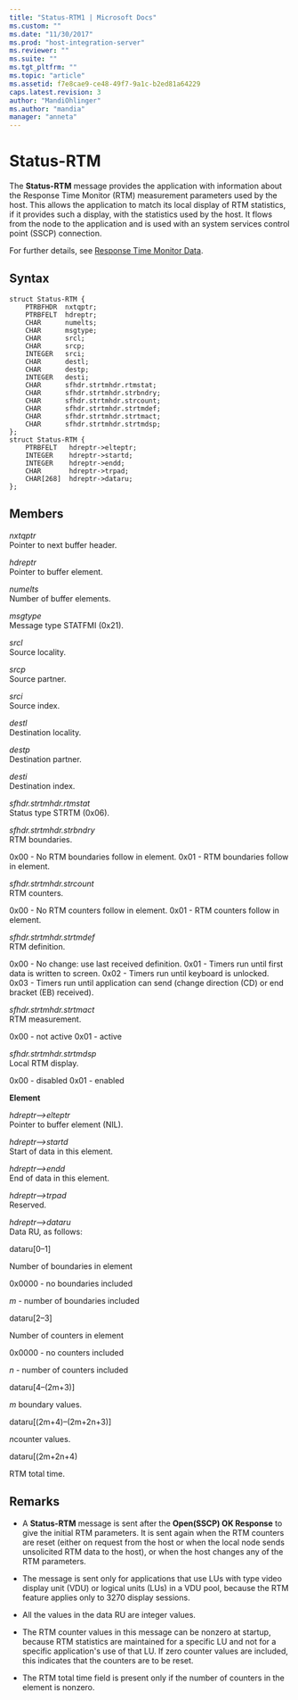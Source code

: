 ```yaml
---
title: "Status-RTM1 | Microsoft Docs"
ms.custom: ""
ms.date: "11/30/2017"
ms.prod: "host-integration-server"
ms.reviewer: ""
ms.suite: ""
ms.tgt_pltfrm: ""
ms.topic: "article"
ms.assetid: f7e8cae9-ce48-49f7-9a1c-b2ed81a64229
caps.latest.revision: 3
author: "MandiOhlinger"
ms.author: "mandia"
manager: "anneta"
---
```

# Status-RTM
The **Status-RTM** message provides the application with information about the Response Time Monitor (RTM) measurement parameters used by the host. This allows the application to match its local display of RTM statistics, if it provides such a display, with the statistics used by the host. It flows from the node to the application and is used with an system services control point (SSCP) connection.  
  
 For further details, see [Response Time Monitor Data](./response-time-monitor-data1.md).  
  
## Syntax  
  
```  
struct Status-RTM {  
    PTRBFHDR  nxtqptr;  
    PTRBFELT  hdreptr;  
    CHAR      numelts;  
    CHAR      msgtype;  
    CHAR      srcl;  
    CHAR      srcp;  
    INTEGER   srci;  
    CHAR      destl;  
    CHAR      destp;  
    INTEGER   desti;  
    CHAR      sfhdr.strtmhdr.rtmstat;  
    CHAR      sfhdr.strtmhdr.strbndry;  
    CHAR      sfhdr.strtmhdr.strcount;  
    CHAR      sfhdr.strtmhdr.strtmdef;  
    CHAR      sfhdr.strtmhdr.strtmact;  
    CHAR      sfhdr.strtmhdr.strtmdsp;  
};   
struct Status-RTM {  
    PTRBFELT   hdreptr->elteptr;  
    INTEGER    hdreptr->startd;  
    INTEGER    hdreptr->endd;  
    CHAR       hdreptr->trpad;  
    CHAR[268]  hdreptr->dataru;  
};   
```  
  
## Members  
 *nxtqptr*  
 Pointer to next buffer header.  
  
 *hdreptr*  
 Pointer to buffer element.  
  
 *numelts*  
 Number of buffer elements.  
  
 *msgtype*  
 Message type STATFMI (0x21).  
  
 *srcl*  
 Source locality.  
  
 *srcp*  
 Source partner.  
  
 *srci*  
 Source index.  
  
 *destl*  
 Destination locality.  
  
 *destp*  
 Destination partner.  
  
 *desti*  
 Destination index.  
  
 *sfhdr.strtmhdr.rtmstat*  
 Status type STRTM (0x06).  
  
 *sfhdr.strtmhdr.strbndry*  
 RTM boundaries.  
  
 0x00 - No RTM boundaries follow in element. 0x01 - RTM boundaries follow in element.  
  
 *sfhdr.strtmhdr.strcount*  
 RTM counters.  
  
 0x00 - No RTM counters follow in element. 0x01 - RTM counters follow in element.  
  
 *sfhdr.strtmhdr.strtmdef*  
 RTM definition.  
  
 0x00 - No change: use last received definition. 0x01 - Timers run until first data is written to screen. 0x02 - Timers run until keyboard is unlocked. 0x03 - Timers run until application can send (change direction (CD) or end bracket (EB) received).  
  
 *sfhdr.strtmhdr.strtmact*  
 RTM measurement.  
  
 0x00 - not active 0x01 - active  
  
 *sfhdr.strtmhdr.strtmdsp*  
 Local RTM display.  
  
 0x00 - disabled 0x01 - enabled  
  
 **Element**  
  
 *hdreptr–>elteptr*  
 Pointer to buffer element (NIL).  
  
 *hdreptr–>startd*  
 Start of data in this element.  
  
 *hdreptr–>endd*  
 End of data in this element.  
  
 *hdreptr–>trpad*  
 Reserved.  
  
 *hdreptr–>dataru*  
 Data RU, as follows:  
  
 dataru[0–1]  
  
 Number of boundaries in element  
  
 0x0000 - no boundaries included  
  
 *m* - number of boundaries included  
  
 dataru[2–3]  
  
 Number of counters in element  
  
 0x0000 - no counters included  
  
 *n* - number of counters included  
  
 dataru[4–(2m+3)]  
  
 *m* boundary values.  
  
 dataru[(2m+4)–(2m+2n+3)]  
  
 *n*counter values.  
  
 dataru[(2m+2n+4)  
  
 RTM total time.  
  
## Remarks  
  
-   A **Status-RTM** message is sent after the **Open(SSCP) OK Response** to give the initial RTM parameters. It is sent again when the RTM counters are reset (either on request from the host or when the local node sends unsolicited RTM data to the host), or when the host changes any of the RTM parameters.  
  
-   The message is sent only for applications that use LUs with type video display unit (VDU) or logical units (LUs) in a VDU pool, because the RTM feature applies only to 3270 display sessions.  
  
-   All the values in the data RU are integer values.  
  
-   The RTM counter values in this message can be nonzero at startup, because RTM statistics are maintained for a specific LU and not for a specific application's use of that LU. If zero counter values are included, this indicates that the counters are to be reset.  
  
-   The RTM total time field is present only if the number of counters in the element is nonzero.